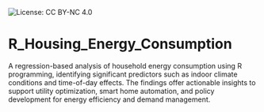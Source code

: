 ![License: CC BY-NC 4.0](https://img.shields.io/badge/License-CC%20BY--NC%204.0-lightgrey.svg)

# R_Housing_Energy_Consumption
A regression-based analysis of household energy consumption using R programming, identifying significant predictors such as indoor climate conditions and time-of-day effects. The findings offer actionable insights to support utility optimization, smart home automation, and policy development for energy efficiency and demand management.
